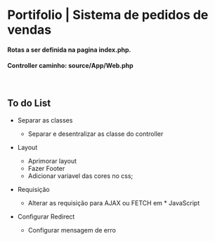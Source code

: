 # Portifolio | Sistema de pedidos de vendas

#### Rotas a ser definida na pagina index.php. 
#### Controller caminho:  source/App/Web.php 
&nbsp; 
## To do List

* Separar as classes
  * Separar e desentralizar as classe do controller

* Layout
  * Aprimorar layout
  * Fazer Footer
  * Adicionar variavel das cores no css;
* Requisição
  * Alterar as requisição para AJAX ou FETCH em * JavaScript
* Configurar Redirect
  * Configurar mensagem de erro


